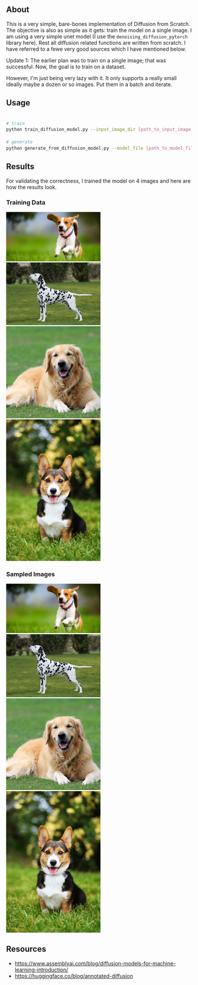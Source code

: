 ## About

This is a very simple, bare-bones implementation of Diffusion from Scratch. The objective is also as simple as it gets: train the model on a single image. I am using a very simple unet model (I use the `denoising_diffusion_pytorch` library here). Rest all diffusion related functions are written from scratch. I have referred to a fewe very good sources which I have mentioned below.

Update 1: The earlier plan was to train on a single image; that was successful. Now, the goal is to train on a dataset.

However, I'm just being very lazy with it. It only supports a really small ideally maybe a dozen or so images. Put them in a batch and iterate.

## Usage

```bash

# train
python train_diffusion_model.py --input_image_dir [path_to_input_image_dir] --output_dir [path_to_output_dir] --config_file [path_to_config_file]

# generate
python generate_from_diffusion_model.py --model_file [path_to_model_file] --output_dir [path_to_output_dir] --config_file [path_to_config_file] --num_samples [number_of_samples]

```

## Results

For validating the correctness, I trained the model on 4 images and here are how the results look.

### Training Data

<p float="left">
  <img src="/img/beagle.jpg" width="256"/>
  <img src="/img/dalmation.jpg" width="256"/>
  <img src="/img/golden_retriever.jpg" width="256"/>
  <img src="/img/pembroke-welsh-corgi.jpg" width="256"/>
</p>

### Sampled Images

<p float="left">
  <img src="/img/beagle.jpg" width="256"/>
  <img src="/img/dalmation.jpg" width="256"/>
  <img src="/img/golden_retriever.jpg" width="256"/>
  <img src="/img/pembroke-welsh-corgi.jpg" width="256"/>
</p>

## Resources

- https://www.assemblyai.com/blog/diffusion-models-for-machine-learning-introduction/
- https://huggingface.co/blog/annotated-diffusion